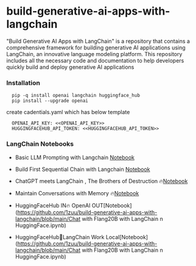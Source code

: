 # build-generative-ai-apps-with-langchain

"Build Generative AI Apps with LangChain" is a repository that contains a comprehensive framework for building generative AI applications using LangChain, an innovative language modeling platform. This repository includes all the necessary code and documentation to help developers quickly build and deploy generative AI applications

### Installation
      pip -q install openai langchain huggingface_hub
      pip install --upgrade openai 
      
  create cadentials.yaml which has below template
            
      OPENAI_API_KEY: <<OPENAI_API_KEY>>
      HUGGINGFACEHUB_API_TOKEN: <<HUGGINGFACEHUB_API_TOKEN>>

### LangChain Notebooks
- Basic LLM Prompting with Langchain [Notebook](https://github.com/1zuu/build-generative-ai-apps-with-langchain/blob/main/LLM-Prompting-Basics.ipynb)

- Build First Sequential Chain with Langchain [Notebook](https://github.com/1zuu/build-generative-ai-apps-with-langchain/blob/main/The-First-Sequential-Chain.ipynb)

- ChatGPT meets LangChain , The Brothers of Destruction 🔥[Notebook](https://github.com/1zuu/build-generative-ai-apps-with-langchain/blob/main/ChatGPT🤝LangChain🔥.ipynb)

- Maintain Conversations with Memory 🔥[Notebook](https://github.com/1zuu/build-generative-ai-apps-with-langchain/blob/main/Conversations-with-Memory.ipynb)

- HuggingFaceHub IN🔥 OpenAI OUT[Notebook](https://github.com/1zuu/build-generative-ai-apps-with-langchain/blob/main/Chat with Flang20B with LangChain n HuggingFace.ipynb)

- HuggingFaceHub🤝LangChain Work Local[Notebook](https://github.com/1zuu/build-generative-ai-apps-with-langchain/blob/main/Chat with Flang20B with LangChain n HuggingFace.ipynb)